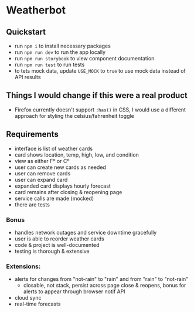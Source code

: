 # Weatherbot

## Quickstart

- run `npm i` to install necessary packages
- run `npm run dev` to run the app locally
- run `npm run storybook` to view component documentation
- run `npm run test` to run tests
- to tets mock data, update `USE_MOCK` to `true` to use mock data instead of API results

## Things I would change if this were a real product

- Firefox currently doesn't support `:has()` in CSS, I would use a different approach for styling the celsius/fahrenheit toggle

## Requirements

- interface is list of weather cards
- card shows location, temp, high, low, and condition
- view as either Fº or Cº
- user can create new cards as needed
- user can remove cards
- user can expand card
- expanded card displays hourly forecast
- card remains after closing & reopening page
- service calls are made (mocked)
- there are tests

### Bonus

- handles network outages and service downtime gracefully
- user is able to reorder weather cards
- code & project is well-documented
- testing is thorough & extensive

### Extensions:

- alerts for changes from "not-rain" to "rain" and from "rain" to "not-rain"
  - closable, not stack, persist across page close & reopens, bonus for alerts to appear through browser notif API
- cloud sync
- real-time forecasts
